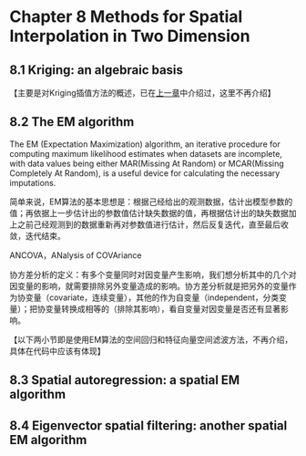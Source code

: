 # Chapter 8 Methods for Spatial Interpolation in Two Dimension

## 8.1 Kriging: an algebraic basis

【主要是对Kriging插值方法的概述，已在[上一章](./07_Geostatistics.md)中介绍过，这里不再介绍】

## 8.2 The EM algorithm

The EM (Expectation Maximization) algorithm, an iterative procedure for computing maximum likelihood estimates when datasets are incomplete, with data values being either MAR(Missing At Random) or MCAR(Missing Completely At Random), is a useful device for calculating the necessary imputations.

简单来说，EM算法的基本思想是：根据己经给出的观测数据，估计出模型参数的值；再依据上一步估计出的参数值估计缺失数据的值，再根据估计出的缺失数据加上之前己经观测到的数据重新再对参数值进行估计，然后反复迭代，直至最后收敛，迭代结束。

ANCOVA，ANalysis of COVAriance

协方差分析的定义：有多个变量同时对因变量产生影响，我们想分析其中的几个对因变量的影响，就需要排除另外变量造成的影响。协方差分析就是把另外的变量作为协变量（covariate，连续变量），其他的作为自变量（independent，分类变量）；把协变量转换成相等的（排除其影响），看自变量对因变量是否还有显著影响。

【以下两小节即是使用EM算法的空间回归和特征向量空间滤波方法，不再介绍，具体在代码中应该有体现】

## 8.3 Spatial autoregression: a spatial EM algorithm

## 8.4 Eigenvector spatial filtering: another spatial EM algorithm
